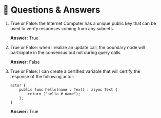 # <a id="questions"> 🙋 Questions & Answers </a>
1. True or False: the Internet Computer has a unique public key that can be used to verify responses coming from any subnets.

    **Answer:** True

2. True or False: when I realize an update call, the boundary node will participate in the consensus but not during query calls.

    **Answer:** False

3. True or False: I can create a certified variable that will certify the response of the following actor:

    ```
    actor {
        public func hello(name : Text) : async Text {
            return ("hello # name");
        };
    }
    ```

    **Answer:** True
    
